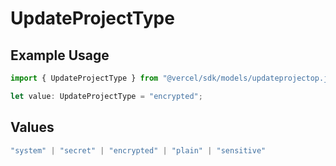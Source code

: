 # UpdateProjectType

## Example Usage

```typescript
import { UpdateProjectType } from "@vercel/sdk/models/updateprojectop.js";

let value: UpdateProjectType = "encrypted";
```

## Values

```typescript
"system" | "secret" | "encrypted" | "plain" | "sensitive"
```